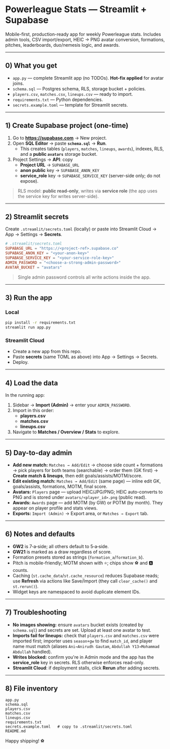 # Powerleague Stats — Streamlit + Supabase

Mobile-first, production-ready app for weekly Powerleague stats. Includes admin tools, CSV import/export, HEIC → PNG avatar conversion, formations, pitches, leaderboards, duo/nemesis logic, and awards.

---

## 0) What you get

- `app.py` — complete Streamlit app (no TODOs). **Hot-fix applied** for avatar joins.
- `schema.sql` — Postgres schema, RLS, storage bucket + policies.
- `players.csv`, `matches.csv`, `lineups.csv` — ready to import.
- `requirements.txt` — Python dependencies.
- `secrets.example.toml` — template for Streamlit secrets.

---

## 1) Create Supabase project (one-time)

1. Go to **https://supabase.com** → New project.
2. Open **SQL Editor** → paste **`schema.sql`** → **Run**.  
   - This creates tables (`players`, `matches`, `lineups`, `awards`), indexes, RLS, and a **public `avatars`** storage bucket.
3. Project Settings → **API**: copy
   - **Project URL** → `SUPABASE_URL`
   - **anon public** key → `SUPABASE_ANON_KEY`
   - **service_role** key → `SUPABASE_SERVICE_KEY` (server-side only; do not expose).

> RLS model: **public read-only**, writes via **service role** (the app uses the service key for writes server-side).

---

## 2) Streamlit secrets

Create `.streamlit/secrets.toml` (locally) or paste into Streamlit Cloud → App → Settings → **Secrets**.

```toml
# .streamlit/secrets.toml
SUPABASE_URL = "https://<project-ref>.supabase.co"
SUPABASE_ANON_KEY = "<your-anon-key>"
SUPABASE_SERVICE_KEY = "<your-service-role-key>"
ADMIN_PASSWORD = "<choose-a-strong-admin-password>"
AVATAR_BUCKET = "avatars"
```

> Single admin password controls all write actions inside the app.

---

## 3) Run the app

### Local
```bash
pip install -r requirements.txt
streamlit run app.py
```

### Streamlit Cloud
- Create a new app from this repo.
- Paste **secrets** (same TOML as above) into App → Settings → Secrets.
- Deploy.

---

## 4) Load the data

In the running app:
1. Sidebar → **Import (Admin)** → enter your `ADMIN_PASSWORD`.
2. Import in this order:
   - **players.csv**
   - **matches.csv**
   - **lineups.csv**
3. Navigate to **Matches / Overview / Stats** to explore.

---

## 5) Day-to-day admin

- **Add new match:** `Matches → Add/Edit` → choose side count + formations → pick players for both teams (searchable) → order them (GK first) → **Create match & lineups**, then edit goals/assists/MOTM/score.
- **Edit existing match:** `Matches → Add/Edit` (same page) — inline edit GK, goals/assists, formations, MOTM, final score.
- **Avatars:** `Players` page — upload HEIC/JPG/PNG; HEIC auto-converts to PNG and is stored under `avatars/<player_id>.png` (public read).
- **Awards:** `Awards` page — add MOTM (by GW) or POTM (by month). They appear on player profile and stats views.
- **Exports:** `Import (Admin)` → Export area, or `Matches → Export` tab.

---

## 6) Notes and defaults

- **GW2** is 7‑a‑side; all others default to 5‑a‑side.
- **GW21** is marked as a draw regardless of score.
- Formation presets stored as strings (`formation_a`/`formation_b`).
- Pitch is mobile-friendly; MOTM shown with ⭐; chips show ⚽ and 🅰️ counts.
- Caching (`st.cache_data`/`st.cache_resource`) reduces Supabase reads; use **Refresh** via actions like Save/Import (they call `clear_cache()` and `st.rerun()`).
- Widget keys are namespaced to avoid duplicate element IDs.

---

## 7) Troubleshooting

- **No images showing:** ensure `avatars` bucket exists (created by `schema.sql`) and secrets are set. Upload at least one avatar to test.
- **Imports fail for lineups:** check that `players.csv` and `matches.csv` were imported first; importer uses `season+gw` to find `match_id`, and player name must match (aliases `Ani→Anirudh Gautam`, `Abdullah Y13→Mohammad Abdullah` handled).
- **Writes blocked:** confirm you're in Admin mode and the app has the **service_role** key in secrets. RLS otherwise enforces read-only.
- **Streamlit Cloud**: if deployment stalls, click **Rerun** after adding secrets.

---

## 8) File inventory

```
app.py
schema.sql
players.csv
matches.csv
lineups.csv
requirements.txt
secrets.example.toml   # copy to .streamlit/secrets.toml
README.md
```

Happy shipping! ⚽

